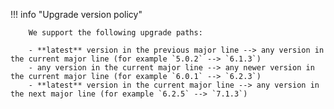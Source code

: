 !!! info "Upgrade version policy"

        We support the following upgrade paths:

        - **latest** version in the previous major line --> any version in the current major line (for example `5.0.2` --> `6.1.3`)
        - any version in the current major line --> any newer version in the current major line (for example `6.0.1` --> `6.2.3`)
        - **latest** version in the current major line --> any version in the next major line (for example `6.2.5` --> `7.1.3`)
